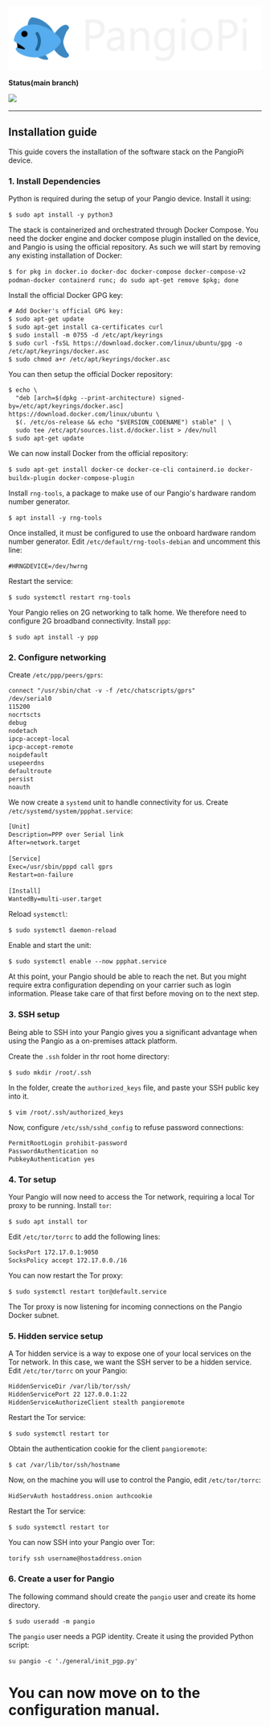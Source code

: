 ![](./logo.png)

**Status(main branch)**

![](https://img.shields.io/badge/license-MIT-blue) 

---

## Installation guide

This guide covers the installation of the software stack on the PangioPi device.

### 1. Install Dependencies

Python is required during the setup of your Pangio device. Install it using:

`$ sudo apt install -y python3`

The stack is containerized and orchestrated through Docker Compose. You need the docker engine and docker compose plugin installed on the device, and Pangio is using the official repository. As such we will start by removing any existing installation of Docker:

`$ for pkg in docker.io docker-doc docker-compose docker-compose-v2 podman-docker containerd runc; do sudo apt-get remove $pkg; done`

Install the official Docker GPG key:

```
# Add Docker's official GPG key:
$ sudo apt-get update
$ sudo apt-get install ca-certificates curl
$ sudo install -m 0755 -d /etc/apt/keyrings
$ sudo curl -fsSL https://download.docker.com/linux/ubuntu/gpg -o /etc/apt/keyrings/docker.asc
$ sudo chmod a+r /etc/apt/keyrings/docker.asc
```

You can then setup the official Docker repository:

```
$ echo \
  "deb [arch=$(dpkg --print-architecture) signed-by=/etc/apt/keyrings/docker.asc] https://download.docker.com/linux/ubuntu \
  $(. /etc/os-release && echo "$VERSION_CODENAME") stable" | \
  sudo tee /etc/apt/sources.list.d/docker.list > /dev/null
$ sudo apt-get update
```

We can now install Docker from the official repository:

`$ sudo apt-get install docker-ce docker-ce-cli containerd.io docker-buildx-plugin docker-compose-plugin`

Install `rng-tools`, a package to make use of our Pangio's hardware random number generator.

`$ apt install -y rng-tools`

Once installed, it must be configured to use the onboard hardware random number generator. Edit `/etc/default/rng-tools-debian` and uncomment this line:

`#HRNGDEVICE=/dev/hwrng`

Restart the service:

`$ sudo systemctl restart rng-tools`

Your Pangio relies on 2G networking to talk home. We therefore need to configure 2G broadband connectivity. Install `ppp`:

`$ sudo apt install -y ppp`

### 2. Configure networking

Create `/etc/ppp/peers/gprs`:
```
connect "/usr/sbin/chat -v -f /etc/chatscripts/gprs"
/dev/serial0
115200
nocrtscts
debug
nodetach
ipcp-accept-local
ipcp-accept-remote
noipdefault
usepeerdns
defaultroute
persist
noauth
```

We now create a `systemd` unit to handle connectivity for us. Create `/etc/systemd/system/ppphat.service`:
```
[Unit]
Description=PPP over Serial link
After=network.target

[Service]
Exec=/usr/sbin/pppd call gprs
Restart=on-failure

[Install]
WantedBy=multi-user.target
```

Reload `systemctl`:

`$ sudo systemctl daemon-reload`

Enable and start the unit:

`$ sudo systemctl enable --now ppphat.service`

At this point, your Pangio should be able to reach the net. But you might require extra configuration depending on your carrier such as login information. Please take care of that first before moving on to the next step.

### 3. SSH setup

Being able to SSH into your Pangio gives you a significant advantage when using the Pangio as a on-premises attack platform.

Create the `.ssh` folder in thr root home directory:

`$ sudo mkdir /root/.ssh`

In the folder, create the `authorized_keys` file, and paste your SSH public key into it.

`$ vim /root/.ssh/authorized_keys`

Now, configure `/etc/ssh/sshd_config` to refuse password connections:

```
PermitRootLogin prohibit-password
PasswordAuthentication no
PubkeyAuthentication yes
```

### 4. Tor setup

Your Pangio will now need to access the Tor network, requiring a local Tor proxy to be running. Install `tor`:

`$ sudo apt install tor`

Edit `/etc/tor/torrc` to add the following lines:

```
SocksPort 172.17.0.1:9050
SocksPolicy accept 172.17.0.0./16
```

You can now restart the Tor proxy:

`$ sudo systemctl restart tor@default.service`

The Tor proxy is now listening for incoming connections on the Pangio Docker subnet.

### 5. Hidden service setup

A Tor hidden service is a way to expose one of your local services on the Tor network. In this case, we want the SSH server to be a hidden service. Edit `/etc/tor/torrc` on your Pangio:

```
HiddenServiceDir /var/lib/tor/ssh/
HiddenServicePort 22 127.0.0.1:22
HiddenServiceAuthorizeClient stealth pangioremote
```

Restart the Tor service:

`$ sudo systemctl restart tor`

Obtain the authentication cookie for the client `pangioremote`:

`$ cat /var/lib/tor/ssh/hostname`

Now, on the machine you will use to control the Pangio, edit `/etc/tor/torrc`:

`HidServAuth hostaddress.onion authcookie`

Restart the Tor service:

`$ sudo systemctl restart tor`

You can now SSH into your Pangio over Tor:

`torify ssh username@hostaddress.onion`

### 6. Create a user for Pangio

The following command should create the `pangio` user and create its home directory.

`$ sudo useradd -m pangio`

The `pangio` user needs a PGP identity. Create it using the provided Python script:

`su pangio -c './general/init_pgp.py'`

# You can now move on to the configuration manual.